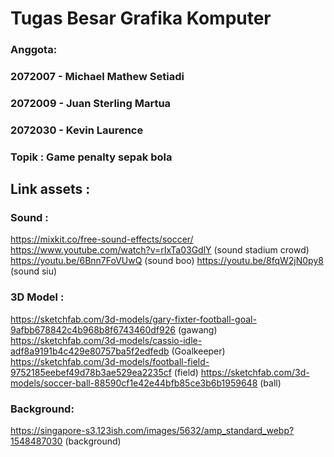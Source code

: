 # Tugas Besar Grafika Komputer

### Anggota:
### 2072007 - Michael Mathew Setiadi
### 2072009 - Juan Sterling Martua
### 2072030 - Kevin Laurence

### Topik : Game penalty sepak bola

## Link assets :
### Sound :
https://mixkit.co/free-sound-effects/soccer/
https://www.youtube.com/watch?v=rIxTa03GdlY (sound stadium crowd)
https://youtu.be/6Bnn7FoVUwQ (sound boo)
https://youtu.be/8fqW2jN0py8 (sound siu)


### 3D Model :
https://sketchfab.com/3d-models/gary-fixter-football-goal-9afbb678842c4b968b8f6743460df926 (gawang)
https://sketchfab.com/3d-models/cassio-idle-adf8a9191b4c429e80757ba5f2edfedb (Goalkeeper)
https://sketchfab.com/3d-models/football-field-9752185eebef49d78b3ae529ea2235cf (field)
https://sketchfab.com/3d-models/soccer-ball-88590cf1e42e44bfb85ce3b6b1959648 (ball)

### Background:
https://singapore-s3.123ish.com/images/5632/amp_standard_webp?1548487030 (background)
